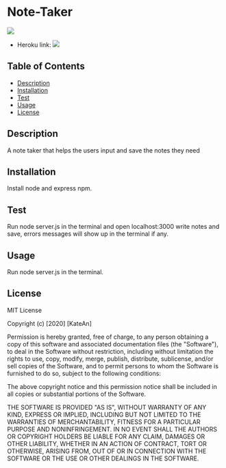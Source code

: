 # Note-Taker
![](https://i.gyazo.com/c744156d0d404db5a7d9306edb4970b7.png)

- Heroku link: 
![](https://i.gyazo.com/6f757c02c185e1eeadf758344b7a6285.png)

## Table of Contents
  - [Description](#description)
  - [Installation](#installation)
  - [Test](#test)
  - [Usage](#usage)
  - [License](#license)

## Description
A note taker that helps the users input and save the notes they need 

## Installation 
Install node and express npm.

## Test
Run node server.js in the terminal and open localhost:3000 write notes and save, errors messages will show up in the terminal if any.

## Usage
Run node server.js in the terminal.

## License
MIT License

Copyright (c) [2020] [KateAn]

Permission is hereby granted, free of charge, to any person obtaining a copy
of this software and associated documentation files (the "Software"), to deal
in the Software without restriction, including without limitation the rights
to use, copy, modify, merge, publish, distribute, sublicense, and/or sell
copies of the Software, and to permit persons to whom the Software is
furnished to do so, subject to the following conditions:

The above copyright notice and this permission notice shall be included in all
copies or substantial portions of the Software.

THE SOFTWARE IS PROVIDED "AS IS", WITHOUT WARRANTY OF ANY KIND, EXPRESS OR
IMPLIED, INCLUDING BUT NOT LIMITED TO THE WARRANTIES OF MERCHANTABILITY,
FITNESS FOR A PARTICULAR PURPOSE AND NONINFRINGEMENT. IN NO EVENT SHALL THE
AUTHORS OR COPYRIGHT HOLDERS BE LIABLE FOR ANY CLAIM, DAMAGES OR OTHER
LIABILITY, WHETHER IN AN ACTION OF CONTRACT, TORT OR OTHERWISE, ARISING FROM,
OUT OF OR IN CONNECTION WITH THE SOFTWARE OR THE USE OR OTHER DEALINGS IN THE
SOFTWARE.
